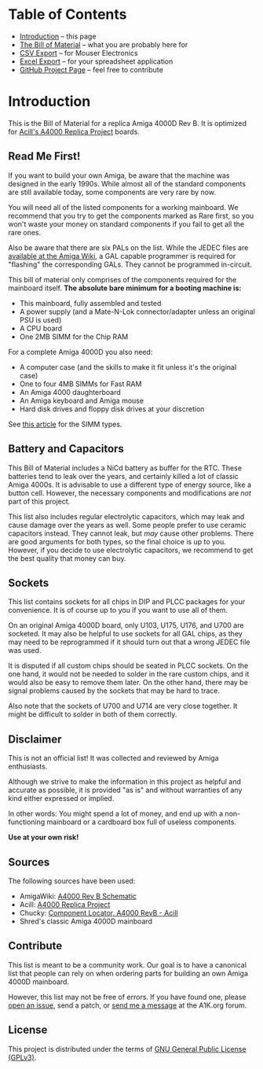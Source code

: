 # Table of Contents

<div class="toc"><ul>
  <li><a href="index.html">Introduction</a> &ndash; this page</li>
  <li><a href="a4000-bom.html">The Bill of Material</a> &ndash; what you are probably here for</li>
  <li><a href="csv.html">CSV Export</a> &ndash; for Mouser Electronics</li>
  <li><a href="a4000-bom.xlsx">Excel Export</a> &ndash; for your spreadsheet application</li>
  <li><a href="https://github.com/shred/a4000-bom">GitHub Project Page</a> &ndash; feel free to contribute</li>
</ul></div>

# Introduction

This is the Bill of Material for a replica Amiga 4000D Rev B. It is optimized for [Acill's A4000 Replica Project](https://github.com/Acill/A4000RevB) boards.

## Read Me First!

If you want to build your own Amiga, be aware that the machine was designed in the early 1990s. While almost all of the standard components are still available today, some components are very rare by now.

You will need all of the listed components for a working mainboard. We recommend that you try to get the components marked as <span class="rare">Rare</span> first, so you won't waste your money on standard components if you fail to get all the rare ones.

Also be aware that there are six PALs on the list. While the JEDEC files are [available at the Amiga Wiki](http://www.amigawiki.de/doku.php?id=en:parts:pld_download#a4000), a GAL capable programmer is required for "flashing" the corresponding GALs. They cannot be programmed in-circuit.

This bill of material only comprises of the components required for the mainboard itself. **The absolute bare minimum for a booting machine is:**

* This mainboard, fully assembled and tested
* A power supply (and a Mate-N-Lok connector/adapter unless an original PSU is used)
* A CPU board
* One 2MB SIMM for the Chip RAM

For a complete Amiga 4000D you also need:

* A computer case (and the skills to make it fit unless it's the original case)
* One to four 4MB SIMMs for Fast RAM
* An Amiga 4000 daughterboard
* An Amiga keyboard and Amiga mouse
* Hard disk drives and floppy disk drives at your discretion

See [this article](http://amigadev.elowar.com/read/ADCD_2.1/AmigaMail_Vol2_guide/node0162.html) for the SIMM types.

## Battery and Capacitors

This Bill of Material includes a NiCd battery as buffer for the RTC. These batteries tend to leak over the years, and certainly killed a lot of classic Amiga 4000s. It is advisable to use a different type of energy source, like a button cell. However, the necessary components and modifications are *not* part of this project.

This list also includes regular electrolytic capacitors, which may leak and cause damage over the years as well. Some people prefer to use ceramic capacitors instead. They cannot leak, but *may* cause other problems. There are good arguments for both types, so the final choice is up to you. However, if you decide to use electrolytic capacitors, we recommend to get the best quality that money can buy.

## Sockets

This list contains sockets for all chips in DIP and PLCC packages for your convenience. It is of course up to you if you want to use all of them.

On an original Amiga 4000D board, only U103, U175, U176, and U700 are socketed. It may also be helpful to use sockets for all GAL chips, as they may need to be reprogrammed if it should turn out that a wrong JEDEC file was used.

It is disputed if all custom chips should be seated in PLCC sockets. On the one hand, it would not be needed to solder in the rare custom chips, and it would also be easy to remove them later. On the other hand, there may be signal problems caused by the sockets that may be hard to trace.

Also note that the sockets of U700 and U714 are very close together. It might be difficult to solder in both of them correctly.

## Disclaimer

This is not an official list! It was collected and reviewed by Amiga enthusiasts.

Although we strive to make the information in this project as helpful and accurate as possible, it is provided "as is" and without warranties of any kind either expressed or implied.

In other words: You might spend a lot of money, and end up with a non-functioning mainboard or a cardboard box full of useless components.

**Use at your own risk!**

## Sources

The following sources have been used:

* AmigaWiki: [A4000 Rev B Schematic](http://www.amigawiki.de/dnl/schematics/A4000_Rb.pdf)
* Acill: [A4000 Replica Project](https://github.com/Acill/A4000RevB)
* Chucky: [Component Locator, A4000 RevB - Acill](http://locator.reamiga.info/locator.php?project=A4000)
* Shred's classic Amiga 4000D mainboard

## Contribute

This list is meant to be a community work. Our goal is to have a canonical list that people can rely on when ordering parts for building an own Amiga 4000D mainboard.

However, this list may not be free of errors. If you have found one, please [open an issue](https://github.com/shred/a4000-bom/issues), send a patch, or [send me a message](https://www.a1k.org/forum/index.php?members/6632/) at the A1K.org forum.

## License

This project is distributed under the terms of [GNU General Public License (GPLv3)](https://www.gnu.org/licenses/gpl-3.0.en.html#content).
